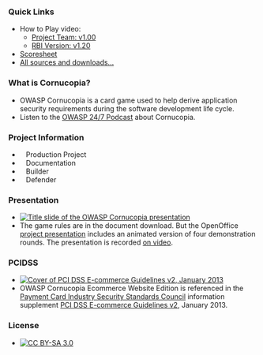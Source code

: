 ### Quick Links
* How to Play video:
    * [Project Team: v1.00](https://youtu.be/i5Y0akWj31k)
    * [RBI Version: v1.20](https://youtu.be/BZVoQurTEMc)
* [Scoresheet](assets/files/Cornucopia-scoresheet.pdf)
* [All sources and downloads...](https://github.com/OWASP/cornucopia)

### What is Cornucopia?
* OWASP Cornucopia is a card game used to help derive application security requirements during the software development life cycle. 
* Listen to the [OWASP 24/7 Podcast](http://trustedsoftwarealliance.com/2014/03/21/the-owasp-cornucopia-project-with-colin-watson/) about Cornucopia.

### Project Information
* <i class="fas fa-city" style="font-size: 1.2em; color:#FFA500;"></i><span style="font-size:1.0em;padding-left:12px;">Production Project</span>
* <i class="fas fa-book" style="font-size: 1.2em; color:#233e81;"></i><span style="font-size:1.0em;padding-left:12px;">Documentation</span>
* <i class="fas fa-tools" style="font-size: 1.2em; color:#233e81;"></i><span style="font-size:1.0em;padding-left:12px;">Builder</span> 
* <i class="fas fa-shield-alt" style="font-size: 1.2em; color:#233e81;"></i><span style="font-size:1.0em;padding-left:12px;">Defender</span>

### Presentation
* [![Title slide of the OWASP Cornucopia presentation](assets/images/Cornucopia-presentation-small.jpg)](assets/files/Owasplondon-colinwatson-cornucopia.odp)
* The game rules are in the document download. But the OpenOffice [project presentation](assets/files/Owasplondon-colinwatson-cornucopia.odp) includes an animated version of four demonstration rounds. The presentation is recorded [on video](http://youtu.be/Q_LE-8xNXVk).

### PCIDSS

* [![Cover of  PCI DSS E-commerce Guidelines v2, January 2013](assets/images/Cornucopia-pcidss-ecommerce-guidelines-small.jpg)](https://www.pcisecuritystandards.org/pdfs/PCI_DSS_v2_eCommerce_Guidelines.pdf)
* OWASP Cornucopia Ecommerce Website Edition is referenced in the [Payment Card Industry Security Standards Council](https://www.pcisecuritystandards.org/) information supplement [PCI DSS E-commerce Guidelines v2](https://www.pcisecuritystandards.org/pdfs/PCI_DSS_v2_eCommerce_Guidelines.pdf), January 2013.


### License

* [![CC BY-SA 3.0](https://licensebuttons.net/l/by-sa/3.0/80x15.png)](http://creativecommons.org/licenses/by-sa/3.0/)
